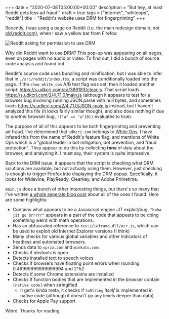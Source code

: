 +++
date = "2020-07-08T05:00:00+00:00"
description = "But hey, at least Reddit gets less ad fraud!"
draft = true
tags = ["internet", "whiteops", "reddit"]
title = "Reddit's website uses DRM for fingerprinting"
+++

Recently, I was using a page on Reddit (i.e. the main redesign domain, not [old.reddit.com](https://old.reddit.com)), when I saw a yellow bar from Firefox:

![Reddit asking for permission to use DRM](/reddit-drm.png)

Why did Reddit want to use DRM? This pop-up was appearing on all pages, even on pages with no audio or video. To find out, I did a bunch of source code analysis and found out.

Reddit's source code uses bundling and minification, but I was able to infer that in `./src/reddit/index.tsx`, a script was conditionally loaded into the page. If the `show_white_ops` A/B test flag was set, then it loaded another script: https://s.udkcrj.com/ag/386183/clear.js. That script loads https://s.udkcrj.com/2/4.71.0/main.js (although it appears to test for a browser bug involving running JSON.parse with null bytes, and sometimes loads https://s.udkcrj.com/2/4.71.0/JSON-main.js instead, but I haven't analyzed this file (it looks fairly similar though), and also does nothing if due to *another* browser bug, `!("a" == "a"[0])` evaluates to true).

The purpose of all of this appears to be both fingerprinting and preventing ad fraud. I've determined that `udkcrj.com` belongs to [White Ops](https://www.whiteops.com/). I have infered this from the name of Reddit's feature flag, and mentions of  White Ops which is a "global leader in bot mitigation, bot prevention, and fraud protection". They appear to do this by collecting **tons** of data about the browser, and analyzing it. I must say, their system is quite impressive.

Back to the DRM issue, it appears that the script is checking what DRM solutions are available, but not actually using them. However, just checking is enough to trigger Firefox into displaying the DRM popup. Specfically, it looks for Widevine, PlayReady, Clearkey, and Adobe Primetime.

`main.js` does a bunch of other interesting things, but there's so many that I've written [a whole seperate blog post](/post/whiteops-data) about all of the ones I found. Here are some highlights:
- Contains what appears to be a Javascript engine JIT exploit/bug, `"haha jit go brrrrr"` appears in a part of the code that appears to be doing something weird with math operations.
- Has an obfuscated reference to `res://ieframe.dll/acr.js`, which can be used to exploit old Internet Explorer versions (I think)
- Many checks for various global variables and other indicators of headless and automated browsers.
- Sends data to `vprza.com` and `minkatu.com`.
- Checks if devtools is open
- Detects installed text to speech voices
- Checks if browsers have floating point errors when rounding 0.49999999999999994 and 2^52
- Detects if some Chrome extensions are installed
- Checks if function bodies that are implemented in the browser contain `[native code]` when stringified
  - it get's kinda meta, it checks if `toString` *itself* is implemented in native code (although it doesn't go any levels deeper than data)
- Checks for Apple Pay support

Weird. Thanks for reading.
